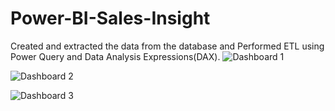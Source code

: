 # Power-BI-Sales-Insight
Created and extracted the data from the database and Performed ETL using Power Query and Data Analysis Expressions(DAX).
![Dashboard 1](https://user-images.githubusercontent.com/119726457/211077440-f0e70da9-c47b-4bab-8b1c-dde9fb6eaad6.jpg)

![Dashboard 2](https://user-images.githubusercontent.com/119726457/211077475-47a78bc7-473a-41a7-89b8-93e0dc7c2837.jpg)

![Dashboard 3](https://user-images.githubusercontent.com/119726457/211077495-754d348e-d4be-48eb-9016-fe3d29dbb51b.jpg)
